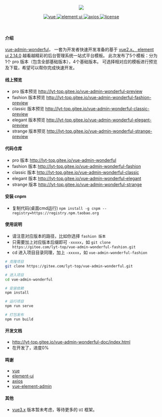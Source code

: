 <div align="center">
	<img src="https://gitee.com/lyt-top/vue-admin-wonderful-images/raw/master/md-logo.svg">
	<p align="center">
	    <a href="https://github.com/vuejs/vue">
	        <img src="https://img.shields.io/badge/vue.js-2.6.11-green" alt="vue">
	    </a>
	    <a href="https://github.com/ElemeFE/element">
	        <img src="https://img.shields.io/badge/element ui-2.14.0-informational" alt="element ui">
	    </a>
		<a href="https://github.com/axios/axios">
		    <img src="https://img.shields.io/badge/axios-0.19.2-orange" alt="axios">
		</a>
		<a href="https://element.eleme.cn/#/zh-CN">
		    <img src="https://img.shields.io/badge/license-MIT-success" alt="license">
		</a>
	</p>
	<p>&nbsp;</p>
</div>

#### 介绍
<a href="http://lyt-top.gitee.io/vue-admin-wonderful-preview" target="_blank">vue-admin-wonderful</a>，
一套为开发者快速开发准备的基于 <a href="https://cn.vuejs.org/" target="_blank">vue2.x、 </a>
<a href="https://element.eleme.cn/#/zh-CN" target="_blank">element ui 2.14.0</a> 越看越精彩的后台管理系统一站式平台模板。
此次发布了5个模板：分为1个 pro 版本（包含全部基础版本），4个基础版本。
可选择相对应的模板进行预览及下载，希望可以帮你完成快速开发。

#### 线上预览
+ pro 版本预览 <a href="http://lyt-top.gitee.io/vue-admin-wonderful-preview" target="_blank">http://lyt-top.gitee.io/vue-admin-wonderful-preview</a>
+ fashion 版本预览 <a href="http://lyt-top.gitee.io/vue-admin-wonderful-fashion-preview" target="_blank">http://lyt-top.gitee.io/vue-admin-wonderful-fashion-preview</a>
+ classic 版本预览 <a href="http://lyt-top.gitee.io/vue-admin-wonderful-classic-preview" target="_blank">http://lyt-top.gitee.io/vue-admin-wonderful-classic-preview</a>
+ elegant 版本预览 <a href="http://lyt-top.gitee.io/vue-admin-wonderful-elegant-preview" target="_blank">http://lyt-top.gitee.io/vue-admin-wonderful-elegant-preview</a>
+ strange 版本预览 <a href="http://lyt-top.gitee.io/vue-admin-wonderful-strange-preview" target="_blank">http://lyt-top.gitee.io/vue-admin-wonderful-strange-preview</a>

#### 代码仓库
+ pro 版本 <a href="https://gitee.com/lyt-top/vue-admin-wonderful" target="_blank">http://lyt-top.gitee.io/vue-admin-wonderful</a>
+ fashion 版本 <a href="http://lyt-top.gitee.io/vue-admin-wonderful-fashion" target="_blank">http://lyt-top.gitee.io/vue-admin-wonderful-fashion</a>
+ classic 版本 <a href="http://lyt-top.gitee.io/vue-admin-wonderful-classic" target="_blank">http://lyt-top.gitee.io/vue-admin-wonderful-classic</a>
+ elegant 版本 <a href="http://lyt-top.gitee.io/vue-admin-wonderful-elegant" target="_blank">http://lyt-top.gitee.io/vue-admin-wonderful-elegant</a>
+ strange 版本 <a href="http://lyt-top.gitee.io/vue-admin-wonderful-strange" target="_blank">http://lyt-top.gitee.io/vue-admin-wonderful-strange</a>

#### 安装 cnpm
+ 复制代码(桌面cmd运行) `npm install -g cnpm --registry=https://registry.npm.taobao.org`

#### 使用说明
+ 请注意对应版本的路径，比如你选择 `fashion 版本`
+ 只需要加上对应版本后缀即可 `-xxxxx`，如 `git clone https://gitee.com/lyt-top/vue-admin-wonderful-fashion.git`
+ cd 进入项目目录同理，加上 `-xxxxx`，如 `vue-admin-wonderful-fashion`

```bash
# 克隆项目
git clone https://gitee.com/lyt-top/vue-admin-wonderful.git

# 进入项目
cd vue-admin-wonderful

# 安装依赖
npm install

# 运行项目
npm run serve

# 打包发布
npm run build
```

#### 开发文档
+ <a href="http://lyt-top.gitee.io/vue-admin-wonderful-doc/index.html" target="_blank">http://lyt-top.gitee.io/vue-admin-wonderful-doc/index.html</a>
+ 在开发了，进度0%

#### 鸣谢
+ <a href="https://github.com/vuejs/vue" target="_blank">vue</a>
+ <a href="https://github.com/ElemeFE/element" target="_blank">element-ui</a>
+ <a href="https://github.com/axios/axios" target="_blank">axios</a>
+ <a href="https://github.com/PanJiaChen/vue-element-admin" target="_blank">vue-element-admin</a>

#### 其他
+ [vue3.x](https://v3.vuejs.org/guide/introduction.html) 版本暂未考虑，等待更多的 `UI` 框架。